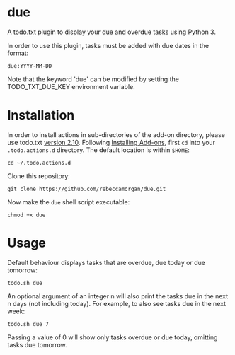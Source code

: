 # due
A [todo.txt](http://todotxt.com/) plugin to display your due and overdue tasks using Python 3.

In order to use this plugin, tasks must be added with due dates in the format:
```
due:YYYY-MM-DD
```
Note that the keyword 'due' can be modified by setting the TODO_TXT_DUE_KEY environment variable.

# Installation

In order to install actions in sub-directories of the add-on directory, please use todo.txt [version 2.10](https://github.com/ginatrapani/todo.txt-cli/releases/tag/v2.10). Following [Installing Add-ons](https://github.com/ginatrapani/todo.txt-cli/wiki/Creating-and-Installing-Add-ons), first `cd`
into your `.todo.actions.d` directory. The default location is within `$HOME`:
```
cd ~/.todo.actions.d
```

Clone this repository:
```
git clone https://github.com/rebeccamorgan/due.git
```

Now make the `due` shell script executable:
```
chmod +x due
```

# Usage
Default behaviour displays tasks that are overdue, due today or due tomorrow:
```
todo.sh due
```

An optional argument of an integer n will also print the tasks due in the next n days (not including today). For example, to also see tasks due in the next week:
```
todo.sh due 7
```
Passing a value of 0 will show only tasks overdue or due today, omitting tasks due tomorrow.

